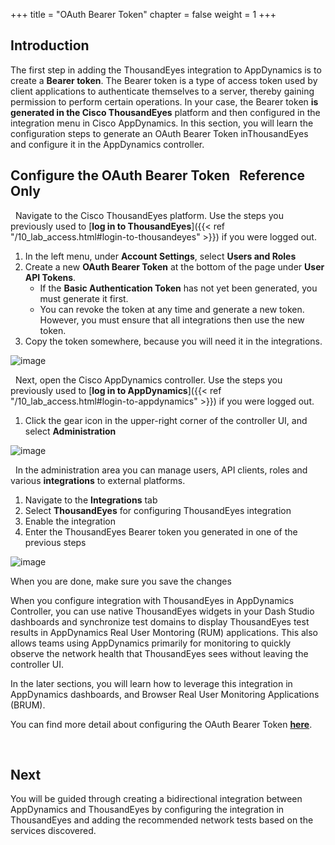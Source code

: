 +++
title = "OAuth Bearer Token"
chapter = false
weight = 1
+++


## Introduction

The first step in adding the ThousandEyes integration to AppDynamics is to create a **Bearer token**. The Bearer token is a type of access token used by client applications to authenticate themselves to a server, thereby gaining permission to perform certain operations. In your case, the Bearer token **is generated in the Cisco ThousandEyes** platform and then configured in the integration menu in Cisco AppDynamics.
In this section, you will learn the configuration steps to generate an OAuth Bearer Token inThousandEyes and configure it in the AppDynamics controller.


## Configure the OAuth Bearer Token &nbsp;<span style="color: #ff9900;"><i class='fas fa-cog fa-spin fa-sm'></i></span>&nbsp;Reference Only&nbsp;<span style="color: #ff9900;"><i class='fas fa-cog fa-spin fa-sm'></i></span>


<span style="color: #143c76;"><i class='fas fa-circle fa-sm'></i></span>&nbsp; Navigate to the Cisco ThousandEyes platform. Use the steps you previously used to [**log in to ThousandEyes**]({{< ref "/10_lab_access.html#login-to-thousandeyes" >}}) if you were logged out.

1. In the left menu, under **Account Settings**, select **Users and Roles**
2. Create a new **OAuth Bearer Token** at the bottom of the page under **User API Tokens**.
    - If the **Basic Authentication Token** has not yet been generated, you must generate it first.
    - You can revoke the token at any time and generate a new token. However, you must ensure that all integrations then use the new token.
3. Copy the token somewhere, because you will need it in the integrations.

![image](/images/20_config_overview/oauth_token_3.png)

<span style="color: #143c76;"><i class='fas fa-circle fa-sm'></i></span>&nbsp; Next, open the Cisco AppDynamics controller. Use the steps you previously used to [**log in to AppDynamics**]({{< ref "/10_lab_access.html#login-to-appdynamics" >}}) if you were logged out.

1. Click the gear icon in the upper-right corner of the controller UI, and select **Administration**

![image](/images/20_config_overview/oauth_token_1.png)

<span style="color: #143c76;"><i class='fas fa-circle fa-sm'></i></span>&nbsp; In the administration area you can manage users, API clients, roles and various **integrations** to external platforms.

1. Navigate to the **Integrations** tab
2. Select **ThousandEyes** for configuring ThousandEyes integration
3. Enable the integration
4. Enter the ThousandEyes Bearer token you generated in one of the previous steps

![image](/images/20_config_overview/oauth_token_2.png)

When you are done, make sure you save the changes

When you configure integration with ThousandEyes in AppDynamics Controller, you can use native ThousandEyes widgets in your Dash Studio dashboards and synchronize test domains to display ThousandEyes test results in AppDynamics Real User Montoring (RUM) applications. This also allows teams using AppDynamics primarily for monitoring to quickly observe the network health that ThousandEyes sees without leaving the controller UI.

In the later sections, you will learn how to leverage this integration in AppDynamics dashboards, and Browser Real User Monitoring Applications (BRUM).

You can find more detail about configuring the OAuth Bearer Token <a href="https://docs.appdynamics.com/appd/23.x/latest/en/appdynamics-essentials/dashboards-and-reports/dash-studio/thousandeyes-integration-with-appdynamics/enable-the-thousandeyes-token" target="_blank">**here**</a>.


<br>


## Next <span style="color: #143c76;"><i class='fas fa-cog fa-spin fa-sm'></i></span>&nbsp;

You will be guided through creating a bidirectional integration between AppDynamics and ThousandEyes by configuring the integration in ThousandEyes and adding the recommended network tests based on the services discovered.

<br>
